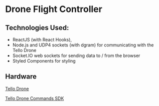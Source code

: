 
# Drone Flight Controller 

## Technologies Used: 

* ReactJS (with React Hooks),
* Node.js  and UDP4 sockets (with dgram) for communicating with the Tello Drone 
* Socket.IO web sockets for sending data to / from the browser
* Styled Components for styling 

## Hardware 

[Tello Drone](https://www.ryzerobotics.com/tello)

[Tello Drone Commands SDK](https://dl-cdn.ryzerobotics.com/downloads/tello/20180910/Tello%20SDK%20Documentation%20EN_1.3.pdf)